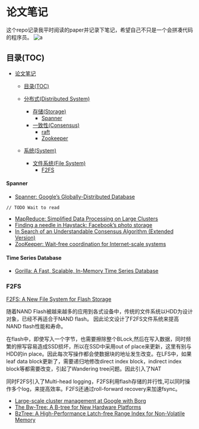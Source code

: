# 论文笔记

这个repo记录我平时阅读的paper并记录下笔记，希望自己不只是一个会拼凑代码的程序员。
![a](http://13.228.71.41/v1/badge.svg?right=saga&left=pass&color=74C614)

## 目录(TOC)

* [论文笔记](#论文笔记)
   * [目录(TOC)](#目录toc)
   * [分布式(Distributed System)](#分布式distributed-system)
			
		* [存储(Storage)](#存储storage)
			* [Spanner](#spanner)
		* [一致性(Consensus)](#一致性Consensus)
			* [raft](#raft)
          * [Zookeeper](#Zookeeper)

   * [系统(System)](#系统system)
      
       * [文件系统(File System)](#文件系统file-system)
          * [F2FS](#f2fs)

                 
#### Spanner
* [Spanner: Google’s Globally-Distributed Database](http://static.googleusercontent.com/media/research.google.com/zh-CN//archive/spanner-osdi2012.pdf)

```
// TODO Wait to read
```

* [MapReduce: Simplified Data Processing on Large Clusters](https://static.googleusercontent.com/media/research.google.com/zh-CN//archive/mapreduce-osdi04.pdf)  
* [Finding a needle in Haystack: Facebook’s photo storage](https://www.usenix.org/legacy/event/osdi10/tech/full_papers/Beaver.pdf)
* [In Search of an Understandable Consensus Algorithm (Extended Version)](https://pdos.csail.mit.edu/6.824/papers/raft-extended.pdf)
* [ZooKeeper: Wait-free coordination for Internet-scale systems](https://pdos.csail.mit.edu/6.824/papers/zookeeper.pdf)
#### Time Series Database

* [Gorilla: A Fast, Scalable, In-Memory Time Series Database](http://www.vldb.org/pvldb/vol8/p1816-teller.pdf)



### F2FS
 
[F2FS: A New File System for Flash Storage](https://www.usenix.org/system/files/conference/fast15/fast15-paper-lee.pdf)

随着NAND Flash被越来越多的应用到各式设备中，传统的文件系统以HDD为设计对象，已经不再适合于NAND flash。 因此论文设计了F2FS文件系统来提高NAND flash性能和寿命。

在flash中，即使写入一个字节，也需要擦除整个BLock,然后在写入数据，同时频繁的擦写容易造成SSD损坏，所以在SSD中采用out­ of ­place来更新，这里有别与HDD的in place。因此每次写操作都会使数据块的地址发生改变。在LFS中，如果leaf data block更新了，需要递归地修改direct index block，indirect index block等都需要改变，引起了Wandering tree问题。因此引入了NAT

同时F2FS引入了Multi-head logging，F2FS利用flash存储的并行性,可以同时操作多个log，来提高效率。F2FS还通过roll-forward recovery来加速fsync。
 


* [Large-scale cluster management at Google with Borg](http://static.googleusercontent.com/media/research.google.com/zh-CN//pubs/archive/43438.pdf)
* [The Bw-Tree: A B-tree for New Hardware Platforms](https://www.microsoft.com/en-us/research/wp-content/uploads/2016/02/bw-tree-icde2013-final.pdf)
* [BzTree: A High-Performance Latch-free Range Index for Non-Volatile Memory](https://www.cs.cmu.edu/~jarulraj/papers/2018.bztree.vldb.pdf) 



